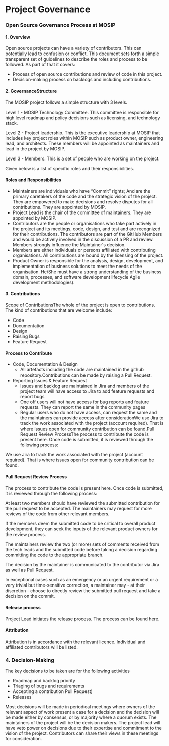 # Project Governance

### Open Source Governance Process at MOSIP <a href="#open-source-governance-process-at-mosip" id="open-source-governance-process-at-mosip"></a>

#### 1. Overview <a href="#id-1.-overview" id="id-1.-overview"></a>

Open source projects can have a variety of contributors. This can potentially lead to confusion or conflict. This document sets forth a simple transparent set of guidelines to describe the roles and process to be followed. As part of that it covers:

* Process of open source contributions and review of code in this project.
* Decision-making process on backlogs and including contributions.

#### 2. GovernanceStructure <a href="#id-2.-governancestructure" id="id-2.-governancestructure"></a>

The MOSIP project follows a simple structure with 3 levels.

Level 1 - MOSIP Technology Committee. This committee is responsible for high level roadmap and policy decisions such as licensing, and technology stack.

Level 2 - Project leadership. This is the executive leadership at MOSIP that includes key project roles within MOSIP such as product owner, engineering lead, and architects. These members will be appointed as maintainers and lead in the project by MOSIP.

Level 3 - Members. This is a set of people who are working on the project.&#x20;

Given below is a list of specific roles and their responsibilities.&#x20;

#### Roles and Responsibilities

* Maintainers are individuals who have “Commit” rights; And are the primary caretakers of the code and the strategic vision of the project. They are empowered to make decisions and resolve disputes for all contributions. They are appointed by MOSIP.
* Project Lead is the chair of the committee of maintainers. They are appointed by MOSIP.
* Contributors are the people or organisations who take part actively in the project and its meetings, code, design, and test and are recognized for their contributions. The contributors are part of the GitHub Members and would be actively involved in the discussion of a PR and review. Members strongly influence the Maintainer's decision.
* Members are either individuals or persons affiliated with contributing organisations. All contributions are bound by the licensing of the project.
* Product Owner is responsible for the analysis, design, development, and implementation of business solutions to meet the needs of the organisation. He/She must have a strong understanding of the business domain, processes, and software development lifecycle Agile development methodologies).

#### 3. Contributions <a href="#id-3.-contributions" id="id-3.-contributions"></a>

Scope of ContributionsThe whole of the project is open to contributions. The kind of contributions that are welcome include:

* Code
* Documentation
* Design
* Raising Bugs
* Feature Request

#### Process to Contribute

* Code, Documentation & Design&#x20;
  * All artefacts including the code are maintained in the github repository.Contributions can be made by raising a Pull Request.
* Reporting Issues & Feature Request
  * Issues and backlog are maintained in Jira and members of the project team will have access to Jira to add feature requests and report bugs
  * One off users will not have access for bug reports and feature requests. They can report the same in the community pages
  * Regular users who do not have access, can request the same and the maintainers can provide access after considerationWe use Jira to track the work associated with the project (account required). That is where issues open for community contribution can be found.Pull Request Review ProcessThe process to contribute the code is present here. Once code is submitted, it is reviewed through the following process:

We use Jira to track the work associated with the project (account required). That is where issues open for community contribution can be found.

#### Pull Request Review Process

The process to contribute the code is present here. Once code is submitted, it is reviewed through the following process:



At least two members should have reviewed the submitted contribution for the pull request to be accepted. The maintainers may request for more reviews of the code from other relevant members.

If the members deem the submitted code to be critical to overall product development, they can seek the inputs of the relevant product owners for the review process.

The maintainers review the two (or more) sets of comments received from the tech leads and the submitted code before taking a decision regarding committing the code to the appropriate branch.

The decision by the maintainer is communicated to the contributor via Jira as well as Pull Request.

In exceptional cases such as an emergency or an urgent requirement or a very trivial but time-sensitive correction, a maintainer may - at their discretion - choose to directly review the submitted pull request and take a decision on the commit.

#### Release process

Project Lead initiates the release process. The process can be found here.

#### Attribution

Attribution is in accordance with the relevant licence. Individual and affiliated contributors will be listed.

### 4. Decision-Making

The key decisions to be taken are for the following activities

* Roadmap and backlog priority
* Triaging of bugs and requirements
* Accepting a contribution Pull Request)
* Releases

Most decisions will be made in periodical meetings where owners of the relevant aspect of work present a case for a decision and the decision will be made either by consensus, or by majority where a quorum exists. The maintainers of the project will be the decision makers. The project lead will have veto power on decisions due to their expertise and commitment to the vision of the project. Contributors can share their views in these meetings for consideration.















